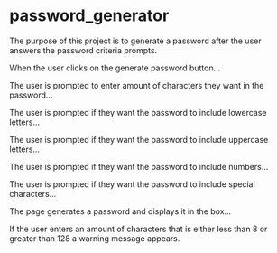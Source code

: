 # password_generator

The purpose of this project is to generate a password after the user answers the password criteria prompts.

When the user clicks on the generate password button...

The user is prompted to enter amount of characters they want in the password...

The user is prompted if they want the password to include lowercase letters...

The user is prompted if they want the password to include uppercase letters...

The user is prompted if they want the password to include numbers...

The user is prompted if they want the password to include special characters...

The page generates a password and displays it in the box...

If the user enters an amount of characters that is either less than 8 or greater than 128 a warning message appears.
